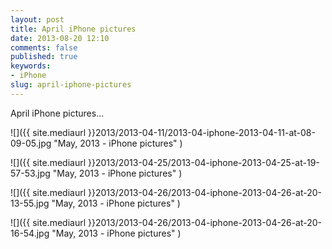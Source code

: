 ```yaml
---
layout: post
title: April iPhone pictures
date: 2013-08-20 12:10
comments: false
published: true
keywords:
- iPhone
slug: april-iphone-pictures
---
```

April iPhone pictures...

![]({{ site.mediaurl }}2013/2013-04-11/2013-04-iphone-2013-04-11-at-08-09-05.jpg "May, 2013 -  iPhone pictures" )

![]({{ site.mediaurl }}2013/2013-04-25/2013-04-iphone-2013-04-25-at-19-57-53.jpg "May, 2013 -  iPhone pictures" )

![]({{ site.mediaurl }}2013/2013-04-26/2013-04-iphone-2013-04-26-at-20-13-55.jpg "May, 2013 -  iPhone pictures" )

![]({{ site.mediaurl }}2013/2013-04-26/2013-04-iphone-2013-04-26-at-20-16-54.jpg "May, 2013 -  iPhone pictures" )
